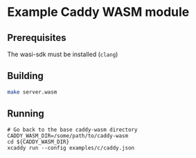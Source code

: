 # Example Caddy WASM module

## Prerequisites
The wasi-sdk must be installed (`clang`)

## Building
```sh
make server.wasm
```

## Running
```
# Go back to the base caddy-wasm directory
CADDY_WASM_DIR=/some/path/to/caddy-wasm
cd ${CADDY_WASM_DIR}
xcaddy run --config examples/c/caddy.json
```